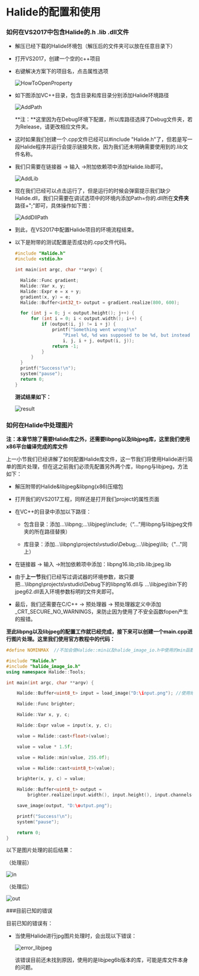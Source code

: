 # Halide的配置和使用

### 如何在VS2017中包含Halide的.h .lib .dll文件

- 解压已经下载的Halide环境包（解压后的文件夹可以放在任意目录下）

- 打开VS2017，创建一个空的c++项目

- 右键解决方案下的项目名，点击属性选项

  ![HowToOpenProperty](HowToOpenProperty.jpg)

- 如下图添加VC++目录，包含目录和库目录分别添加Halide环境路径

  ![AddPath](AddPath.jpg)

  **注：**这里因为在Debug环境下配置，所以库路径选择了Debug文件夹，若为Release，请更改相应文件夹。

- 这时如果我们创建一个.cpp文件已经可以#include "Halide.h"了，但若是写一段Halide程序并运行会提示链接失败，因为我们还未明确需要使用到的.lib文件名称。

- 我们只需要在链接器 -> 输入 ->附加依赖项中添加Halide.lib即可。

  ![AddLib](AddLib.jpg)

- 现在我们已经可以点击运行了，但是运行的时候会弹窗提示我们缺少Halide.dll，我们只需要在调试选项中的环境内添加Path=你的.dll所在**文件夹**路径+";"即可，具体操作如下图：

  ![AddDllPath](AddDllPath.jpg)

- 到此，在VS2017中配置Halide项目的环境流程结束。

- 以下是附带的测试配置是否成功的.cpp文件代码。

  ```c++
  #include "Halide.h"
  #include <stdio.h>

  int main(int argc, char **argv) {

  	Halide::Func gradient;
  	Halide::Var x, y;
  	Halide::Expr e = x + y;
  	gradient(x, y) = e;
  	Halide::Buffer<int32_t> output = gradient.realize(800, 600);

  	for (int j = 0; j < output.height(); j++) {
  		for (int i = 0; i < output.width(); i++) {
  			if (output(i, j) != i + j) {
  				printf("Something went wrong!\n"
  					"Pixel %d, %d was supposed to be %d, but instead it's %d\n",
  					i, j, i + j, output(i, j));
  				return -1;
  			}
  		}
  	}
  	printf("Success!\n");
  	system("pause");
  	return 0;
  }
  ```

  **测试结果如下：**

  ![result](result.jpg)

### 如何在Halide中处理图片

**注：本章节除了需要Halide库之外，还需要libpng以及libjpeg库，这里我们使用x86平台编译完成的库文件**

上一小节我们已经讲解了如何配置Halide库文件，这一节我们将使用Halide进行简单的图片处理，但在这之前我们必须先配置另外两个库，libpng与libjpeg，方法如下：

- 解压附带的Halide&libjpeg&libpng(x86)压缩包

- 打开我们的VS2017工程，同样还是打开我们project的属性页面

- 在VC++的目录中添加以下路径：

  - 包含目录：添加...\libpng;...\libjpeg\include;（“...”用libpng与libjpeg文件夹的所在路径替换）

  - 库目录：添加...\libpng\projects\vstudio\Debug;...\libjpeg\lib;（"..."同上）

- 在链接器 -> 输入 ->附加依赖项中添加：libpng16.lib;zlib.lib;jpeg.lib

- 由于**上一节**我们已经写过调试器的环境参数，故只要把...\libpng\projects\vstudio\Debug下的libpng16.dll与 ...\libjpeg\bin下的jpeg62.dll丢入环境参数标明的文件夹即可。

- 最后，我们还需要在C/C++ -> 预处理器 -> 预处理器定义中添加 _CRT_SECURE_NO_WARNINGS，来防止因为使用了不安全函数fopen产生的报错。

**至此libpng以及libjpeg的配置工作就已经完成，接下来可以创建一个main.cpp进行图片处理。这里我们使用官方教程中的代码：**

```c++
#define NOMINMAX  //不加会使Halide::min以及halide_image_io.h中使用的min函数被认作为宏定义。

#include "Halide.h"
#include "halide_image_io.h"
using namespace Halide::Tools;

int main(int argc, char **argv) {

	Halide::Buffer<uint8_t> input = load_image("D:\input.png"); //使用绝对路径即可

	Halide::Func brighter;

	Halide::Var x, y, c;

	Halide::Expr value = input(x, y, c);

	value = Halide::cast<float>(value);

	value = value * 1.5f;

	value = Halide::min(value, 255.0f);

	value = Halide::cast<uint8_t>(value);

	brighter(x, y, c) = value;

	Halide::Buffer<uint8_t> output =
		brighter.realize(input.width(), input.height(), input.channels()); //brighter函数

	save_image(output, "D:\output.png");

	printf("Success!\n");
	system("pause");

	return 0;
}
```

以下是图片处理的前后结果：

（处理前）

![in](input.png)

（处理后）

![out](output.png)

###目前已知的错误

目前已知的错误有：

- 当使用Halide进行jpg图片处理时，会出现以下错误：

  ![error_libjpeg](error_libjpeg.jpg)

  该错误目前还未找到原因，使用的是libjpeg6b版本的库，可能是库文件本身的问题。